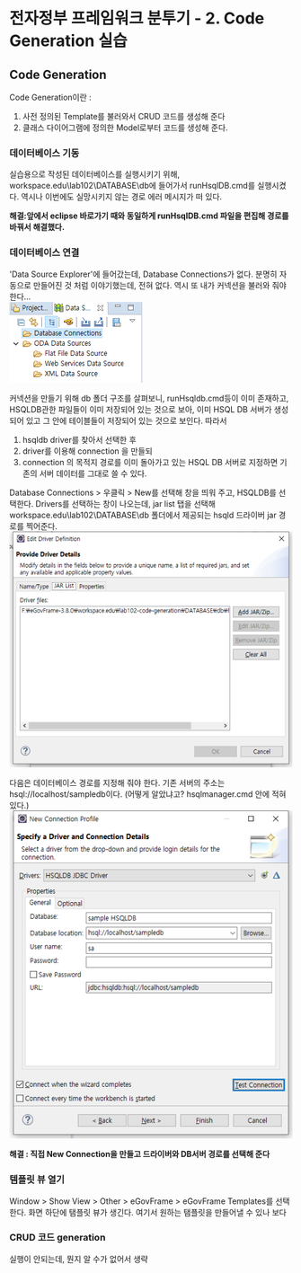 # 전자정부 프레임워크 분투기 - 2. Code Generation 실습
## Code Generation
Code Generation이란 : 
1. 사전 정의된 Template를 불러와서 CRUD 코드를 생성해 준다
2. 클래스 다이어그램에 정의한 Model로부터 코드를 생성해 준다.

### 데이터베이스 기동
실습용으로 작성된 데이터베이스를 실행시키기 위해, workspace.edu\lab102\DATABASE\db에 들어가서 runHsqlDB.cmd를 실행시켰다. 역시나 이번에도 실망시키지 않는 경로 에러 메시지가 떠 있다.  

**해결:앞에서 eclipse 바로가기 때와 동일하게 runHsqlDB.cmd 파일을 편집해 경로를 바꿔서 해결했다.**
### 데이터베이스 연결
'Data Source Explorer'에 들어갔는데, Database Connections가 없다. 분명히 자동으로 만들어진 것 처럼 이야기했는데, 전혀 없다. 역시 또 내가 커넥션을  불러와 줘야 한다...  
![](image/200823-1053.png)  

커넥션을 만들기 위해 db 폴더 구조를 살펴보니, runHsqldb.cmd등이 이미 존재하고, HSQLDB관한 파일들이 이미 저장되어 있는 것으로 보아, 이미 HSQL DB 서버가 생성되어 있고 그 안에 테이블들이 저장되어 있는 것으로 보인다. 따라서 
1. hsqldb driver를 찾아서 선택한 후
2. driver를 이용해 connection 을 만들되
3. connection 의 목적지 경로를 이미 돌아가고 있는 HSQL DB 서버로 지정하면 기존의 서버 데이터를 그대로 쓸 수 있다.

Database Connections > 우클릭 > New를 선택해 창을 띄워 주고, HSQLDB를 선택한다. Drivers를 선택하는 창이 나오는데, jar list 탭을 선택해 workspace.edu\lab102\DATABASE\db 폴더에서 제공되는 hsqld 드라이버 jar 경로를 찍어준다.  
![](image/200823-1157.png)  

다음은 데이터베이스 경로를 지정해 줘야 한다. 기존 서버의 주소는 hsql://localhost/sampledb이다. (어떻게 알았냐고? hsqlmanager.cmd 안에 적혀있다.)  
![](image/200823-1159.png)  

**해결 : 직접 New Connection을 만들고 드라이버와 DB서버 경로를 선택해 준다**

### 템플릿 뷰 열기
Window > Show View > Other > eGovFrame > eGovFrame Templates를 선택한다. 화면 하단에 탬플릿 뷰가 생긴다. 여기서 원하는 탬플릿을 만들어낼 수 있나 보다

### CRUD 코드 generation
실행이 안되는데, 뭔지 알 수가 없어서 생략